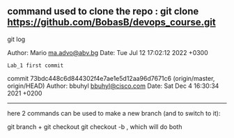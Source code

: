 command used to clone the repo :
git clone https://github.com/BobasB/devops_course.git
-----------------------------------
git log 

Author: Mario <ma.advo@abv.bg>
Date:   Tue Jul 12 17:02:12 2022 +0300

    Lab_1 first commit

commit 73bdc448c6d844302f4e7ae1e5d12aa96d7671c6 (origin/master, origin/HEAD)
Author: bbuhyl <bbuhyl@cisco.com>
Date:   Sat Dec 4 16:30:34 2021 +0200

------------------------------------
here 2 commands can be used to make a new branch (and to switch to it):

git branch <name> + git checkout <name>
git checkout -b <name> , which will do both 
